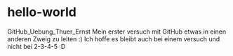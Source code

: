 # hello-world
GitHub_Uebung_Thuer_Ernst
Mein erster versuch mit GitHub etwas in einen anderen Zweig zu leiten :)
Ich hoffe es bleibt auch bei einem versuch und nicht bei 2-3-4-5 :D
